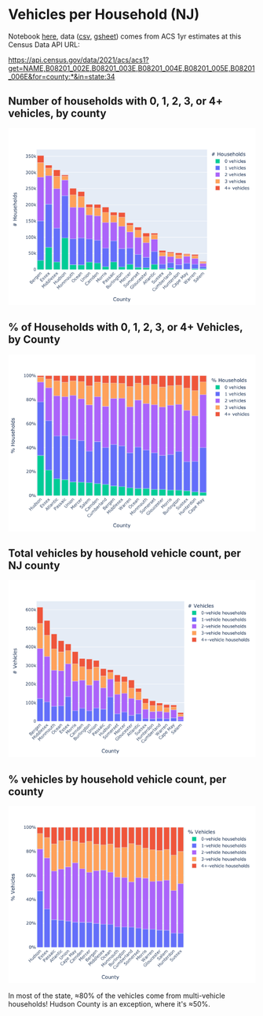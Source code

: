 # Vehicles per Household (NJ)

Notebook [here](household%20vehicle%20ownership.ipynb), data ([csv](vehicles2021.csv), [gsheet](https://docs.google.com/spreadsheets/d/1edtveamM7U8lIngnlFXNOvhaB_6OfMG-gGoJ3VvSqko/edit)) comes from ACS 1yr estimates at this Census Data API URL:

https://api.census.gov/data/2021/acs/acs1?get=NAME,B08201_002E,B08201_003E,B08201_004E,B08201_005E,B08201_006E&for=county:*&in=state:34

## Number of households with 0, 1, 2, 3, or 4+ vehicles, by county <a id="hvc"></a>
![](households_by_vehicle_count.png)

## % of Households with 0, 1, 2, 3, or 4+ Vehicles, by County <a id="hvcp"></a>
![](households_by_vehicle_count_pcts.png)

## Total vehicles by household vehicle count, per NJ county <a id="vhc"></a>
![](vehicles_by_household_count.png)

## % vehicles by household vehicle count, per county <a id="vhcp"></a>
![](vehicles_by_household_count_pcts.png)

In most of the state, ≈80% of the vehicles come from multi-vehicle households! Hudson County is an exception, where it's ≈50%.
